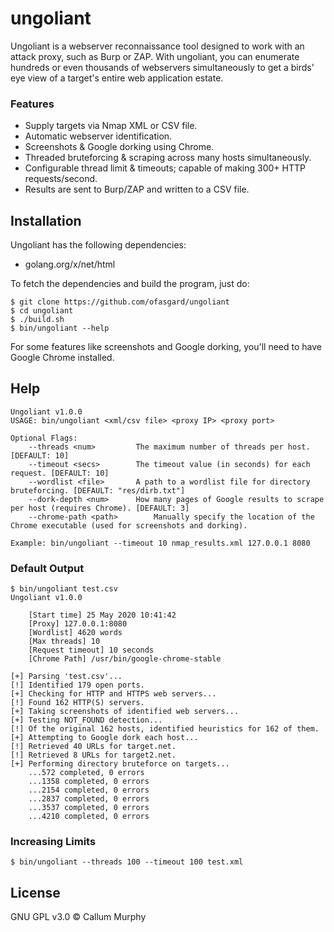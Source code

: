 # ungoliant

Ungoliant is a webserver reconnaissance tool designed to work with an attack proxy, such as Burp or ZAP. With ungoliant, you can enumerate hundreds or even thousands of webservers simultaneously to get a birds' eye view of a target's entire web application estate.

### Features

- Supply targets via Nmap XML or CSV file.
- Automatic webserver identification.
- Screenshots & Google dorking using Chrome.
- Threaded bruteforcing & scraping across many hosts simultaneously.
- Configurable thread limit & timeouts; capable of making 300+ HTTP requests/second.
- Results are sent to Burp/ZAP and written to a CSV file.

## Installation

Ungoliant has the following dependencies:

- golang.org/x/net/html

To fetch the dependencies and build the program, just do:

```shell
$ git clone https://github.com/ofasgard/ungoliant
$ cd ungoliant
$ ./build.sh
$ bin/ungoliant --help
```

For some features like screenshots and Google dorking, you'll need to have Google Chrome installed.

## Help
```shell
Ungoliant v1.0.0
USAGE: bin/ungoliant <xml/csv file> <proxy IP> <proxy port>

Optional Flags:
	--threads <num>			The maximum number of threads per host. [DEFAULT: 10]
	--timeout <secs>		The timeout value (in seconds) for each request. [DEFAULT: 10]
	--wordlist <file>		A path to a wordlist file for directory bruteforcing. [DEFAULT: "res/dirb.txt"]
	--dork-depth <num>		How many pages of Google results to scrape per host (requires Chrome). [DEFAULT: 3]
	--chrome-path <path>		Manually specify the location of the Chrome executable (used for screenshots and dorking).

Example: bin/ungoliant --timeout 10 nmap_results.xml 127.0.0.1 8080
```

### Default Output
```shell
$ bin/ungoliant test.csv
Ungoliant v1.0.0

	[Start time] 25 May 2020 10:41:42
	[Proxy] 127.0.0.1:8080
	[Wordlist] 4620 words
	[Max threads] 10
	[Request timeout] 10 seconds
	[Chrome Path] /usr/bin/google-chrome-stable

[+] Parsing 'test.csv'...
[!] Identified 179 open ports.
[+] Checking for HTTP and HTTPS web servers...
[!] Found 162 HTTP(S) servers.
[+] Taking screenshots of identified web servers...
[+] Testing NOT_FOUND detection...
[!] Of the original 162 hosts, identified heuristics for 162 of them.
[+] Attempting to Google dork each host...
[!] Retrieved 40 URLs for target.net.
[!] Retrieved 8 URLs for target2.net.
[+] Performing directory bruteforce on targets...
	...572 completed, 0 errors
	...1358 completed, 0 errors
	...2154 completed, 0 errors
	...2837 completed, 0 errors
	...3537 completed, 0 errors
	...4210 completed, 0 errors

```

### Increasing Limits
```shell
$ bin/ungoliant --threads 100 --timeout 100 test.xml 
```

## License

GNU GPL v3.0 © Callum Murphy

